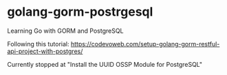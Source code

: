 # golang-gorm-postrgesql
Learning Go with GORM and PostgreSQL


Following this tutorial: https://codevoweb.com/setup-golang-gorm-restful-api-project-with-postgres/

Currently stopped at "Install the UUID OSSP Module for PostgreSQL"
